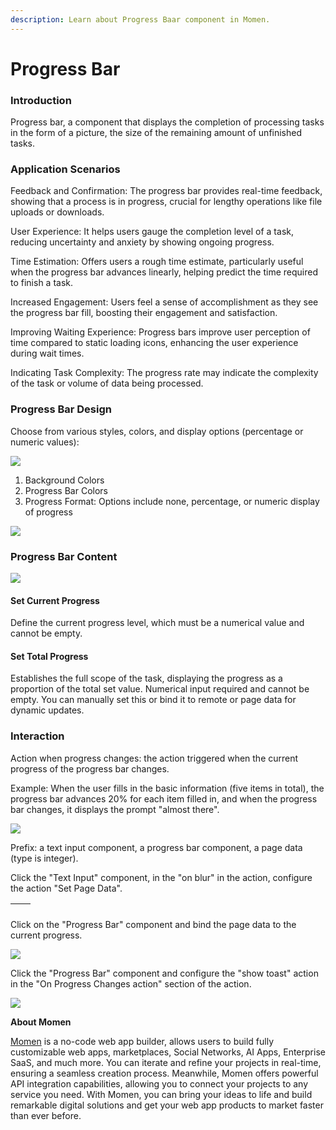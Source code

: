 ```yaml
---
description: Learn about Progress Baar component in Momen.
---
```


# Progress Bar

### **Introduction**

Progress bar, a component that displays the completion of processing tasks in the form of a picture, the size of the remaining amount of unfinished tasks.

### **Application Scenarios**

Feedback and Confirmation: The progress bar provides real-time feedback, showing that a process is in progress, crucial for lengthy operations like file uploads or downloads.

User Experience: It helps users gauge the completion level of a task, reducing uncertainty and anxiety by showing ongoing progress.

Time Estimation: Offers users a rough time estimate, particularly useful when the progress bar advances linearly, helping predict the time required to finish a task.

Increased Engagement: Users feel a sense of accomplishment as they see the progress bar fill, boosting their engagement and satisfaction.

Improving Waiting Experience: Progress bars improve user perception of time compared to static loading icons, enhancing the user experience during wait times.

Indicating Task Complexity: The progress rate may indicate the complexity of the task or volume of data being processed.

### **Progress Bar Design**

Choose from various styles, colors, and display options (percentage or numeric values):

![](<../.gitbook/assets/0 (14).png>)

1. Background Colors
2. Progress Bar Colors
3. Progress Format: Options include none, percentage, or numeric display of progress



![](<../.gitbook/assets/1 (14).png>)

### **Progress Bar Content**

![](<../.gitbook/assets/2 (11).png>)

#### **Set Current Progress**

Define the current progress level, which must be a numerical value and cannot be empty.

#### **Set Total Progress**

Establishes the full scope of the task, displaying the progress as a proportion of the total set value. Numerical input required and cannot be empty. You can manually set this or bind it to remote or page data for dynamic updates.



### **Interaction**

Action when progress changes: the action triggered when the current progress of the progress bar changes.

Example: When the user fills in the basic information (five items in total), the progress bar advances 20% for each item filled in, and when the progress bar changes, it displays the prompt "almost there".

![](<../.gitbook/assets/3 (1).gif>)

Prefix: a text input component, a progress bar component, a page data (type is integer).

Click the "Text Input" component, in the "on blur" in the action, configure the action "Set Page Data".

| <img src="../.gitbook/assets/4 (7).png" alt="" data-size="original"> | <img src="../.gitbook/assets/5 (3).png" alt="" data-size="original"> |
| -------------------------------------------------------------------- | -------------------------------------------------------------------- |

Click on the "Progress Bar" component and bind the page data to the current progress.

![](<../.gitbook/assets/6 (3).png>)

Click the "Progress Bar" component and configure the "show toast" action in the "On Progress Changes action" section of the action.

![](<../.gitbook/assets/7 (1).png>)



**About Momen​​**

[Momen](https://momen.app/?channel=blog-about) is a no-code web app builder, allows users to build fully customizable web apps, marketplaces, Social Networks, AI Apps, Enterprise SaaS, and much more. You can iterate and refine your projects in real-time, ensuring a seamless creation process. Meanwhile, Momen offers powerful API integration capabilities, allowing you to connect your projects to any service you need. With Momen, you can bring your ideas to life and build remarkable digital solutions and get your web app products to market faster than ever before.​​

